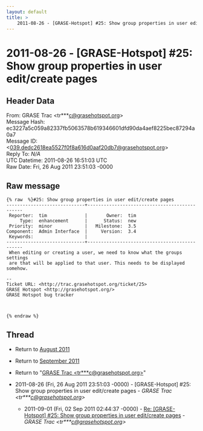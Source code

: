 ```yaml
---
layout: default
title: >
    2011-08-26 - [GRASE-Hotspot] #25: Show group properties in user edit/create pages
---
```


# 2011-08-26 - [GRASE-Hotspot] #25: Show group properties in user edit/create pages

## Header Data

From: GRASE Trac \<tr***c@grasehotspot.org\><br>
Message Hash: ec3227a5c059a82337fb5063578b619346601dfd90da4aef8225bec87294a0a7<br>
Message ID: \<039.dedc2618ea5527f0f8a616d0aaf20db7@grasehotspot.org\><br>
Reply To: _N/A_<br>
UTC Datetime: 2011-08-26 16:51:03 UTC<br>
Raw Date: Fri, 26 Aug 2011 23:51:03 -0000<br>

## Raw message

```
{% raw  %}#25: Show group properties in user edit/create pages
-----------------------------+----------------------------------------------
 Reporter:  tim              |       Owner:  tim
     Type:  enhancement      |      Status:  new
 Priority:  minor            |   Milestone:  3.5
Component:  Admin Interface  |     Version:  3.4
 Keywords:                   |  
-----------------------------+----------------------------------------------
 When editing or creating a user, we need to know what the groups settings
 are that will be applied to that user. This needs to be displayed somehow.

-- 
Ticket URL: <http://trac.grasehotspot.org/ticket/25>
GRASE Hotspot <http://grasehotspot.org/>
GRASE Hotspot bug tracker



{% endraw %}
```

## Thread

+ Return to [August 2011](/archive/2011/08)
+ Return to [September 2011](/archive/2011/09)

+ Return to "[GRASE Trac <tr***c<span>@</span>grasehotspot.org>](/authors/tr___c_at_grasehotspot_org)"

+ 2011-08-26 (Fri, 26 Aug 2011 23:51:03 -0000) - [GRASE-Hotspot] #25: Show group properties in user edit/create pages - _GRASE Trac \<tr***c@grasehotspot.org\>_
  + 2011-09-01 (Fri, 02 Sep 2011 02:44:37 -0000) - [Re: [GRASE-Hotspot] #25: Show group properties in user edit/create pages](/archive/2011/09/89c6cbbb0720b4734ac07fa60afd8bccc19fdceaec057e7abd8da6816249d309) - _GRASE Trac \<tr***c@grasehotspot.org\>_

